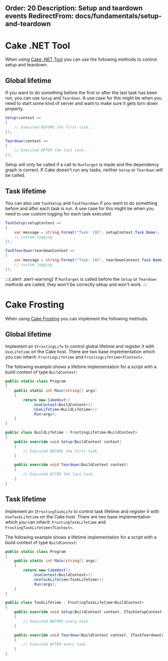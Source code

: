 Order: 20
Description: Setup and teardown events
RedirectFrom: docs/fundamentals/setup-and-teardown
---

# Cake .NET Tool

When using [Cake .NET Tool] you can use the following methods to control setup and teardown.

## Global lifetime

If you want to do something before the first or after the last task has been run, you can use `Setup` and `Teardown`. A use case for this might be when you need to start some kind of server and want to make sure it gets torn down properly.

```csharp
Setup(context =>
{
    // Executed BEFORE the first task.
});

Teardown(context =>
{
    // Executed AFTER the last task.
});
```

Setup will only be called if a call to `RunTarget` is made and the dependency graph is correct. If Cake doesn't run any tasks, neither `Setup` or `Teardown` will be called.

## Task lifetime

You can also use `TaskSetup` and `TaskTeardown` if you want to do something before and after each task is run. A use case for this might be when you need to use custom logging for each task executed

```csharp
TaskSetup(setupContext =>
{
    var message = string.Format("Task: {0}", setupContext.Task.Name);
    // custom logging
});

TaskTeardown(teardownContext =>
{
    var message = string.Format("Task: {0}", teardownContext.Task.Name);
    // custom logging
});

```

:::{.alert .alert-warning}
If `RunTarget` is called before the `Setup` or `Teardown` methods are called, they won't be correctly setup and won't work.
:::

# Cake Frosting

When using [Cake Frosting] you can implement the following methods.

## Global lifetime

Implement an `IFrostingLife` to control global lifetime and register it with `UseLifetime` on the Cake host.
There are two base implementation which you can inherit: `FrostingLifetime` and `FrostingLifetime<TContext>`.

The following example shows a lifetime implementation for a script with a build context of type `BuildContext`:

```csharp
public static class Program
{
    public static int Main(string[] args)
    {
        return new CakeHost()
            .UseContext<BuildContext>()
            .UseLifetime<BuildLifetime>()
            .Run(args);
    }
}

public class BuildLifetime : FrostingLifetime<BuildContext>
{
    public override void Setup(BuildContext context)
    {
        // Executed BEFORE the first task.
    }

    public override void Teardown(BuildContext context)
    {
        // Executed AFTER the last task.
    }
}
```

## Task lifetime

Implement an `IFrostingTaskLife` to control task lifetime and register it with `UseTaskLifetime` on the Cake host.
There are two base implementation which you can inherit: `FrostingTaskLifetime` and `FrostingTaskLifetime<TContext>`.

The following example shows a lifetime implementation for a script with a build context of type `BuildContext`:

```csharp
public static class Program
{
    public static int Main(string[] args)
    {
        return new CakeHost()
            .UseContext<BuildContext>()
            .UseTaskLifetime<TaskLifetime>()
            .Run(args);
    }
}

public class TaskLifetime : FrostingTaskLifetime<BuildContext>
{
    public override void Setup(BuildContext context, ITaskSetupContext info)
    {
        // Executed BEFORE every task.
    }

    public override void Teardown(BuildContext context, ITaskTeardownContext info)
    {
        // Executed AFTER every task.
    }
}
```

[Cake .NET Tool]: /docs/running-builds/runners/dotnet-tool
[Cake Frosting]: /docs/running-builds/runners/cake-frosting